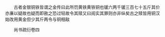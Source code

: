 <!-- { "loadSidebar": true } -->
　　古者金银铜铁皆谓之金传曰此所罚黄铁黄铁铜也锾六两千锾三百七十五斤其价亦亷以疑故也疑而即赦之恐过轻故令其赎又曰阅实其罪则亦非纵矣古之赎皆用铜汉始改用黄金但少其斤两令与铜相敌













　　尚书疏衍卷四
